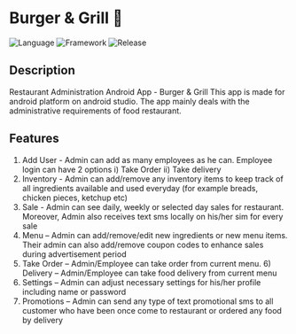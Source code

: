 # Burger & Grill 🍔
![Language](https://img.shields.io/badge/Language-Java-<COLOR>)
![Framework](https://img.shields.io/badge/Framework-Android-orange)
![Release](https://img.shields.io/badge/release-v1.0-blue)

## Description
Restaurant Administration Android App - Burger & Grill  This app is made for android platform on android studio. The app mainly deals with the administrative requirements of food restaurant.

## Features
1. Add User - Admin can add as many employees as he can. Employee login can have 2 options i) Take Order ii) Take delivery 
2. Inventory - Admin can add/remove any inventory items to keep track of all ingredients available and used everyday (for example breads, chicken pieces, ketchup etc)
3. Sale - Admin can see daily, weekly or selected day sales for restaurant. Moreover, Admin also receives text sms locally on his/her sim for every sale 
4. Menu – Admin can add/remove/edit new ingredients or new menu items. Their admin can also add/remove coupon codes to enhance sales during advertisement period 
5. Take Order – Admin/Employee can take order from current menu.  6) Delivery – Admin/Employee can take food delivery from current menu 
7. Settings – Admin can adjust necessary settings for his/her profile including name or password 
8. Promotions – Admin can send any type of text promotional sms to all customer who have been once come to restaurant or ordered any food by delivery


